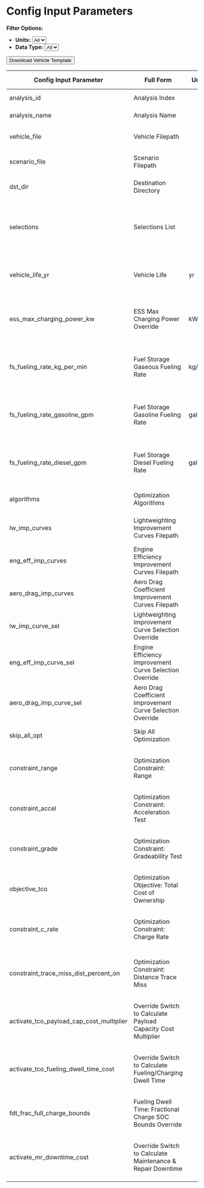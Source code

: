 # Config Input Parameters

**Filter Options:**
- **Units:** <select id="configUnitsFilter"><option value="">All</option></select>
- **Data Type:** <select id="configdatatypeFilter"><option value="">All</option></select>
<div class="button-container"><button id="downloadTemplateBtn">Download Vehicle Template</button></div>

<div class="table-container">
    <table id="configTable">
        <thead>
            <tr>
                <th>Config Input Parameter</th>
                <th>Full Form</th>
                <th>Units</th>
                <th>Description</th>
                <th>Data Type</th>
            </tr>
        </thead>
    <tbody>
        <tr>
            <td>analysis_id</td>
            <td>Analysis Index</td>
            <td></td>
            <td>Index for managing T3CO analyses   or runs</td>
            <td>int</td>
        </tr>
        <tr>
            <td>analysis_name</td>
            <td>Analysis Name</td>
            <td></td>
            <td>Name of T3CO Analysis for user&#39;s   reference</td>
            <td>string</td>
        </tr>
        <tr>
            <td>vehicle_file</td>
            <td>Vehicle Filepath</td>
            <td></td>
            <td>Filepath to vehicle input file   either absolute or relative to /resources/ folder</td>
            <td>string</td>
        </tr>
        <tr>
            <td>scenario_file</td>
            <td>Scenario Filepath</td>
            <td></td>
            <td>Filepath to scenario input file   either absolute or relative to /resources/ folder</td>
            <td>string</td>
        </tr>
        <tr>
            <td>dst_dir</td>
            <td>Destination Directory</td>
            <td></td>
            <td>Filepath to results destination   directory either absolute or relative to /resources/ folder</td>
            <td>string</td>
        </tr>
        <tr>
            <td>selections</td>
            <td>Selections List</td>
            <td></td>
            <td>List of selections from   vehicle/scenario files to include in the analysis. Takes input as an integer   or list of integers. &#39;-1&#39; makes T3CO run all vehicles in the vehicle file</td>
            <td>int/list</td>
        </tr>
        <tr>
            <td>vehicle_life_yr</td>
            <td>Vehicle Life</td>
            <td>yr</td>
            <td>Override number of TCO years for   all selections.. If left blank, T3CO uses selection specific vehicle_life_yr   from scenario file</td>
            <td>int</td>
        </tr>
        <tr>
            <td>ess_max_charging_power_kw</td>
            <td>ESS Max Charging Power Override</td>
            <td>kW</td>
            <td>Override ESS max charging power   for all selections. If left blank, T3CO uses selection specific   ess_max_charging_power_kw from scenario file</td>
            <td>float</td>
        </tr>
        <tr>
            <td>fs_fueling_rate_kg_per_min</td>
            <td>Fuel Storage Gaseous Fueling Rate</td>
            <td>kg/min</td>
            <td>Override gaseous fueling fill   rate for all selections. If left blank, T3CO uses selection specific   fs_fueling_rate_kg_per_min from scenario file</td>
            <td>float</td>
        </tr>
        <tr>
            <td>fs_fueling_rate_gasoline_gpm</td>
            <td>Fuel Storage Gasoline Fueling Rate</td>
            <td>gal/min</td>
            <td>Override gasoline liquid fueling   fill rate for all selections. If left blank, T3CO uses selection specific   fs_fueling_rate_gasoline_gpm from scenario file</td>
            <td>float</td>
        </tr>
        <tr>
            <td>fs_fueling_rate_diesel_gpm</td>
            <td>Fuel Storage Diesel Fueling Rate</td>
            <td>gal/min</td>
            <td>Override diesel liquid fueling   fill rate for all selections. If left blank, T3CO uses selection specific   fs_fueling_rate_diesel_gpm from scenario file</td>
            <td>float</td>
        </tr>
        <tr>
            <td>algorithms</td>
            <td>Optimization Algorithms</td>
            <td></td>
            <td>Algorithm for pymoo   optimization. Select from    [&quot;NSGA2&quot;, &quot;PatternSearch&quot;]</td>
            <td>string</td>
        </tr>
        <tr>
            <td>lw_imp_curves</td>
            <td>Lightweighting Improvement Curves Filepath</td>
            <td></td>
            <td>Filepath to lightweighting   improvement cost curve either absolute or relative to /resources/ folder</td>
            <td>string</td>
        </tr>
        <tr>
            <td>eng_eff_imp_curves</td>
            <td>Engine Efficiency Improvement Curves Filepath</td>
            <td></td>
            <td>Filepath to engine efficiency   improvement cost curve either absolute or relative to /resources/ folder</td>
            <td>string</td>
        </tr>
        <tr>
            <td>aero_drag_imp_curves</td>
            <td>Aero Drag Coefficient Improvement   Curves Filepath</td>
            <td></td>
            <td>Filepath to aerodynamic drag   coefficient improvement cost curve either absolute or relative to /resources/   folder</td>
            <td>string</td>
        </tr>
        <tr>
            <td>lw_imp_curve_sel</td>
            <td>Lightweighting Improvement Curve   Selection Override</td>
            <td></td>
            <td>Override selection of light   weighting improvement curve from lw_imp_curves file for all selections</td>
            <td>string</td>
        </tr>
        <tr>
            <td>eng_eff_imp_curve_sel</td>
            <td>Engine Efficiency Improvement Curve   Selection Override</td>
            <td></td>
            <td>Override selection of engine   efficiency improvement curve from eng_eff_imp_curves file for all selections</td>
            <td>string</td>
        </tr>
        <tr>
            <td>aero_drag_imp_curve_sel</td>
            <td>Aero Drag Coefficient Improvement   Curve Selection Override</td>
            <td></td>
            <td>Override selection of   aerodynamic drag improvement curve from aero_drag_imp_curves file for all   selections</td>
            <td>string</td>
        </tr>
        <tr>
            <td>skip_all_opt</td>
            <td>Skip All Optimization</td>
            <td></td>
            <td>Boolean switch to override skip   optimization for all selections</td>
            <td>bool</td>
        </tr>
        <tr>
            <td>constraint_range</td>
            <td>Optimization Constraint: Range</td>
            <td></td>
            <td>Override boolean switch for   optimization range constraint for all selections - if left blank, T3CO uses   selection specific switch</td>
            <td>bool</td>
        </tr>
        <tr>
            <td>constraint_accel</td>
            <td>Optimization Constraint: Acceleration Test</td>
            <td></td>
            <td>Override boolean switch for   optimization acceleration constraint for all selections- if left blank, T3CO   uses selection specific switch</td>
            <td>bool</td>
        </tr>
        <tr>
            <td>constraint_grade</td>
            <td>Optimization Constraint: Gradeability Test</td>
            <td></td>
            <td>Override boolean switch for   optimization gradeability constraint for all selections- if left blank, T3CO   uses selection specific switch</td>
            <td>bool</td>
        </tr>
        <tr>
            <td>objective_tco</td>
            <td>Optimization Objective: Total Cost of Ownership</td>
            <td></td>
            <td>Override boolean switch for   optimization objective as TCO for all selections- if left blank, T3CO uses   selection specific switch</td>
            <td>bool</td>
        </tr>
        <tr>
            <td>constraint_c_rate</td>
            <td>Optimization Constraint: Charge Rate</td>
            <td></td>
            <td>Override boolean switch for   optimization charge rate constraint for all selections- if left blank, T3CO   uses selection specific switch</td>
            <td>bool</td>
        </tr>
        <tr>
            <td>constraint_trace_miss_dist_percent_on</td>
            <td>Optimization Constraint: Distance Trace Miss</td>
            <td></td>
            <td>Override boolean switch for   optimization distance trace miss percentage for all selections- if left   blank, T3CO uses selection specific switch</td>
            <td>bool</td>
        </tr>
        <tr>
            <td>activate_tco_payload_cap_cost_multiplier</td>
            <td>Override Switch to Calculate Payload   Capacity Cost Multiplier</td>
            <td></td>
            <td>Override boolean switch for lost   payload capacity opportunity cost calculations- if left blank, T3CO uses   selection specific switch</td>
            <td>bool</td>
        </tr>
        <tr>
            <td>activate_tco_fueling_dwell_time_cost</td>
            <td>Override Switch to Calculate   Fueling/Charging Dwell Time</td>
            <td></td>
            <td>Override boolean switch for   fueling dwell time opportunity cost calculations- if left blank, T3CO uses   selection specific switch</td>
            <td>bool</td>
        </tr>
        <tr>
            <td>fdt_frac_full_charge_bounds</td>
            <td>Fueling Dwell Time: Fractional   Charge SOC Bounds Override</td>
            <td></td>
            <td>Override fraction of lower and   upper bounds for fractional charge- if left blank, T3CO uses selection   specific switch</td>
            <td>list</td>
        </tr>
        <tr>
            <td>activate_mr_downtime_cost</td>
            <td>Override Switch to Calculate   Maintenance &amp; Repair Downtime</td>
            <td></td>
            <td>Override boolean switch for   maintenance and repair downtime opportunity cost calculations- if left blank,   T3CO uses selection specific switch</td>
            <td>bool</td>
        </tr>
    </tbody>
</table>
</div>
